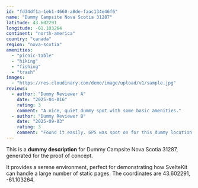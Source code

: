 ```yaml
---
id: "fd34df1a-1eb1-4660-a8de-faac134e46f6"
name: "Dummy Campsite Nova Scotia 31287"
latitude: 43.602291
longitude: -61.103264
continent: "north-america"
country: "canada"
region: "nova-scotia"
amenities:
  - "picnic-table"
  - "hiking"
  - "fishing"
  - "trash"
images:
  - "https://res.cloudinary.com/demo/image/upload/v1/sample.jpg"
reviews:
  - author: "Dummy Reviewer A"
    date: "2025-04-016"
    rating: 3
    comment: "A nice, quiet dummy spot with some basic amenities."
  - author: "Dummy Reviewer B"
    date: "2025-09-03"
    rating: 3
    comment: "Found it easily. GPS was spot on for this dummy location."
---
```


This is a **dummy description** for Dummy Campsite Nova Scotia 31287, generated for the proof of concept.

It provides a serene environment, perfect for demonstrating how SvelteKit can handle a large number of static pages. The coordinates are 43.602291, -61.103264.
